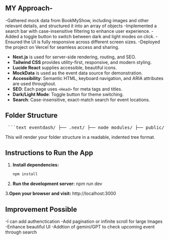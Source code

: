 
 ## MY Approach-

-Gathered mock data from BookMyShow, including images and other relevant details, and structured it into an array of objects
-Implemented a search bar with case-insensitive filtering to enhance user experience.
-Added a toggle button to switch between dark and light modes on click.
-Ensured the UI is fully responsive across different screen sizes.
-Deployed the project on Vercel for seamless access and sharing.

- **Next.js** is used for server-side rendering, routing, and SEO.
- **Tailwind CSS** provides utility-first, responsive, and modern styling.
- **Lucide React** supplies accessible, beautiful icons.
- **MockData** is used as the event data source for demonstration.
- **Accessibility**: Semantic HTML, keyboard navigation, and ARIA attributes are used throughout.
- **SEO**: Each page uses `<Head>` for meta tags and titles.
- **Dark/Light Mode**: Toggle button for theme switching.
- **Search**: Case-insensitive, exact-match search for event locations.


## Folder Structure

<pre> ```text eventdash/ ├── .next/ ├── node_modules/ ├── public/ │ └── favicon.ico ├── src/ │ ├── components/ │ │ ├── EventCard.tsx │ │ └── EventFilter.tsx │ ├── constant/ │ │ └── MockData.tsx │ ├── pages/ │ │ ├── api/ │ │ │ └── hello.ts │ │ ├── events/ │ │ │ └── [id].tsx │ │ ├── _app.tsx │ │ ├── _document.tsx │ │ └── index.tsx │ ├── styles/ │ │ └── globals.css │ └── types/ │ └── event.ts ├── .gitignore ├── [eslint.config.mjs](http://_vscodecontentref_/0) ├── [next.config.ts](http://_vscodecontentref_/1) ├── [next-env.d.ts](http://_vscodecontentref_/2) ├── [package.json](http://_vscodecontentref_/3) ├── [package-lock.json](http://_vscodecontentref_/4) ├── [postcss.config.mjs](http://_vscodecontentref_/5) ├── [README.md](http://_vscodecontentref_/6) ├── tailwind.config.ts └── [tsconfig.json](http://_vscodecontentref_/7) ``` </pre>
This will render your folder structure in a readable, indented tree format.</pre>

## Instructions to Run the App

1. **Install dependencies:**
   ```bash
   npm install
2. **Run the development server:**
   npm run dev

3.**Open your browser and visit:**
  http://localhost:3000

## Improvement Possible
-I can add authenctication
-Add pagination or infinite scroll for large Images
-Enhance beautiful UI
-Addtion of gemini/GPT to check upcoming event through search